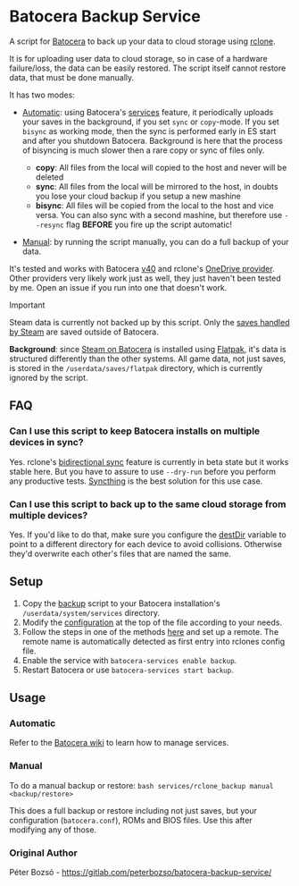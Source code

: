 # Batocera Backup Service

A script for [Batocera](https://batocera.org/) to back up your data to cloud storage using [rclone](https://rclone.org/).

It is for uploading user data to cloud storage, so in case of a hardware failure/loss, the data can be easily restored. The script itself cannot restore data, that must be done manually.

It has two modes:

* [Automatic](#automatic): using Batocera's [services](https://wiki.batocera.org/launch_a_script#services) feature, it periodically uploads your saves in the background, if you set `sync` or `copy`-mode. If you set `bisync` as working mode, then the sync is performed early in ES start and after you shutdown Batocera. Background is here that the process of bisyncing is much slower then a rare copy or sync of files only.
  * **copy**: All files from the local will copied to the host and never will be deleted
  * **sync**: All files from the local will be mirrored to the host, in doubts you lose your cloud backup if you setup a new mashine
  * **bisync**: All files will be copied from the local to the host and vice versa. You can also sync with a second mashine, but therefore use `--resync` flag **BEFORE** you fire up the script automatic!
    
* [Manual](#manual): by running the script manually, you can do a full backup of your data.

It's tested and works with Batocera [v40](https://batocera.org/changelog) and rclone's [OneDrive provider](https://rclone.org/onedrive/). Other providers very likely work just as well, they just haven't been tested by me. Open an issue if you run into one that doesn't work.

> [!IMPORTANT]  
> Steam data is currently not backed up by this script. Only the [saves handled by Steam](https://store.steampowered.com/account/remotestorage) are saved outside of Batocera.
>
> **Background**: since [Steam on Batocera](https://wiki.batocera.org/systems:steam) is installed using [Flatpak](https://wiki.batocera.org/systems:flatpak), it's data is structured differently than the other systems. All game data, not just saves, is stored in the `/userdata/saves/flatpak` directory, which is currently ignored by the script.

## FAQ

### Can I use this script to keep Batocera installs on multiple devices in sync?

Yes. rclone's [bidirectional sync](https://rclone.org/bisync/) feature is currently in beta state but it works stable here. But you have to assure to use `--dry-run` before you perform any productive tests. [Syncthing](https://wiki.batocera.org/syncthing) is the best solution for this use case.

### Can I use this script to back up to the same cloud storage from multiple devices?

Yes. If you'd like to do that, make sure you configure the [destDir](/rclone_backup#L9) variable to point to a different directory for each device to avoid collisions. Otherwise they'd overwrite each other's files that are named the same.

## Setup

1. Copy the [backup](/rclone_backup) script to your Batocera installation's `/userdata/system/services` directory.
2. Modify the [configuration](/backup#L3) at the top of the file according to your needs.
3. Follow the steps in one of the methods [here](https://rclone.org/remote_setup/) and set up a remote. The remote name is automatically detected as first entry into rclones config file.
4. Enable the service with `batocera-services enable backup`.
5. Restart Batocera or use `batocera-services start backup`.

## Usage

### Automatic

Refer to the [Batocera wiki](https://wiki.batocera.org/launch_a_script#services) to learn how to manage services.

### Manual

To do a manual backup or restore: `bash services/rclone_backup manual <backup/restore>`

This does a full backup or restore including not just saves, but your configuration (`batocera.conf`), ROMs and BIOS files. Use this after modifying any of those.

### Original Author
Péter Bozsó - https://gitlab.com/peterbozso/batocera-backup-service/

